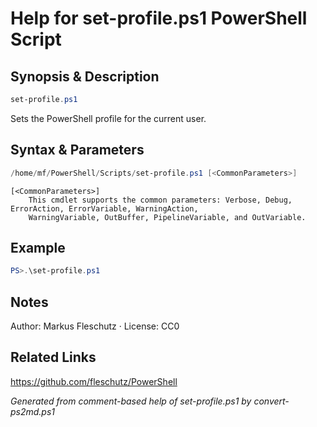 # Help for set-profile.ps1 PowerShell Script

## Synopsis & Description
```powershell
set-profile.ps1
```

Sets the PowerShell profile for the current user.

## Syntax & Parameters
```powershell
/home/mf/PowerShell/Scripts/set-profile.ps1 [<CommonParameters>]
```

```
[<CommonParameters>]
    This cmdlet supports the common parameters: Verbose, Debug, ErrorAction, ErrorVariable, WarningAction, 
    WarningVariable, OutBuffer, PipelineVariable, and OutVariable.
```

## Example
```powershell
PS>.\set-profile.ps1
```


## Notes
Author: Markus Fleschutz · License: CC0

## Related Links
https://github.com/fleschutz/PowerShell

*Generated from comment-based help of set-profile.ps1 by convert-ps2md.ps1*
